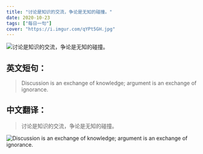```yaml
---
title: "讨论是知识的交流，争论是无知的碰撞。"
date: 2020-10-23
tags: ["每日一句"]
cover: "https://i.imgur.com/qYPt5GH.jpg"
---
```


![讨论是知识的交流，争论是无知的碰撞。](https://i.imgur.com/BDGYSdg.jpg)

## 英文短句：
> Discussion is an exchange of knowledge; argument is an exchange of ignorance.

<!--more-->

## 中文翻译：
> 讨论是知识的交流，争论是无知的碰撞。

![Discussion is an exchange of knowledge; argument is an exchange of ignorance.](https://i.imgur.com/niPChRr.jpg)


